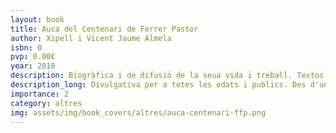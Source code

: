 ```yaml
---
layout: book
title: Auca del Centenari de Ferrer Pastor
author: Xipell i Vicent Jaume Almela
isbn: 0
pvp: 0.00€
year: 2018
description: Biogràfica i de difusió de la seua vida i treball. Textos versificats.
description_long: Divulgativa per a totes les edats i publics. Des d'un punt de vista didàctic i aprofitable en la tasca de recuperació de la memòria d'aquells temps on calia recuperar i posar en valor una llengua que estava prohibida.
importance: 2
category: altres
img: assets/img/book_covers/altres/auca-centenari-ffp.png
---
```

